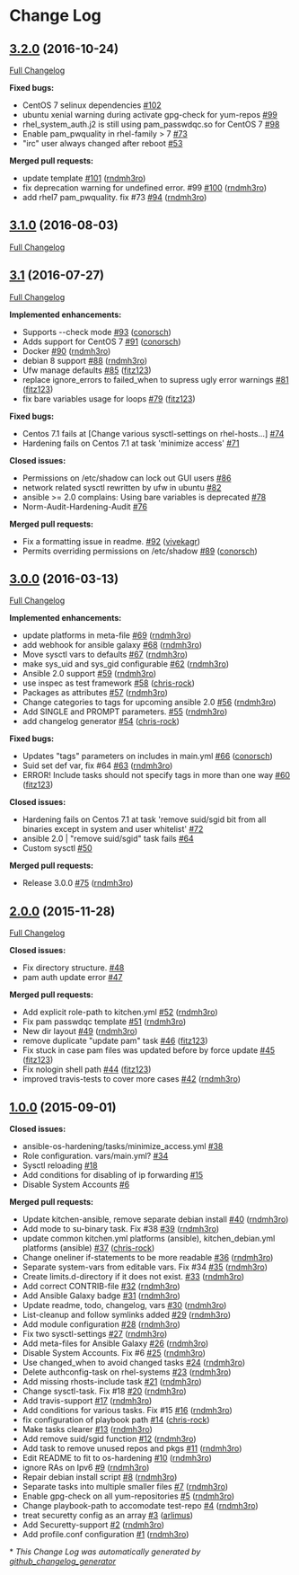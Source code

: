 # Change Log

## [3.2.0](https://github.com/dev-sec/ansible-os-hardening/tree/3.2.0) (2016-10-24)
[Full Changelog](https://github.com/dev-sec/ansible-os-hardening/compare/3.1.0...3.2.0)

**Fixed bugs:**

- CentOS 7 selinux dependencies [\#102](https://github.com/dev-sec/ansible-os-hardening/issues/102)
- ubuntu xenial warning during activate gpg-check for yum-repos [\#99](https://github.com/dev-sec/ansible-os-hardening/issues/99)
- rhel\_system\_auth.j2 is still using pam\_passwdqc.so for CentOS 7 [\#98](https://github.com/dev-sec/ansible-os-hardening/issues/98)
- Enable pam\_pwquality in rhel-family \> 7 [\#73](https://github.com/dev-sec/ansible-os-hardening/issues/73)
- "irc" user always changed after reboot [\#53](https://github.com/dev-sec/ansible-os-hardening/issues/53)

**Merged pull requests:**

- update template [\#101](https://github.com/dev-sec/ansible-os-hardening/pull/101) ([rndmh3ro](https://github.com/rndmh3ro))
- fix deprecation warning for undefined error. \#99 [\#100](https://github.com/dev-sec/ansible-os-hardening/pull/100) ([rndmh3ro](https://github.com/rndmh3ro))
- add rhel7 pam\_pwquality. fix \#73 [\#94](https://github.com/dev-sec/ansible-os-hardening/pull/94) ([rndmh3ro](https://github.com/rndmh3ro))

## [3.1.0](https://github.com/dev-sec/ansible-os-hardening/tree/3.1.0) (2016-08-03)
[Full Changelog](https://github.com/dev-sec/ansible-os-hardening/compare/3.1...3.1.0)

## [3.1](https://github.com/dev-sec/ansible-os-hardening/tree/3.1) (2016-07-27)
[Full Changelog](https://github.com/dev-sec/ansible-os-hardening/compare/3.0.0...3.1)

**Implemented enhancements:**

- Supports --check mode [\#93](https://github.com/dev-sec/ansible-os-hardening/pull/93) ([conorsch](https://github.com/conorsch))
- Adds support for CentOS 7 [\#91](https://github.com/dev-sec/ansible-os-hardening/pull/91) ([conorsch](https://github.com/conorsch))
- Docker [\#90](https://github.com/dev-sec/ansible-os-hardening/pull/90) ([rndmh3ro](https://github.com/rndmh3ro))
- debian 8 support [\#88](https://github.com/dev-sec/ansible-os-hardening/pull/88) ([rndmh3ro](https://github.com/rndmh3ro))
- Ufw manage defaults [\#85](https://github.com/dev-sec/ansible-os-hardening/pull/85) ([fitz123](https://github.com/fitz123))
- replace ignore\_errors to failed\_when to supress ugly error warnings [\#81](https://github.com/dev-sec/ansible-os-hardening/pull/81) ([fitz123](https://github.com/fitz123))
- fix bare variables usage for loops [\#79](https://github.com/dev-sec/ansible-os-hardening/pull/79) ([fitz123](https://github.com/fitz123))

**Fixed bugs:**

- Centos 7.1 fails at  \[Change various sysctl-settings on rhel-hosts...\] [\#74](https://github.com/dev-sec/ansible-os-hardening/issues/74)
- Hardening fails on Centos 7.1 at task 'minimize access' [\#71](https://github.com/dev-sec/ansible-os-hardening/issues/71)

**Closed issues:**

- Permissions on /etc/shadow can lock out GUI users [\#86](https://github.com/dev-sec/ansible-os-hardening/issues/86)
- network related sysctl rewritten by ufw in ubuntu  [\#82](https://github.com/dev-sec/ansible-os-hardening/issues/82)
- ansible \>= 2.0 complains: Using bare variables is deprecated [\#78](https://github.com/dev-sec/ansible-os-hardening/issues/78)
- Norm-Audit-Hardening-Audit [\#76](https://github.com/dev-sec/ansible-os-hardening/issues/76)

**Merged pull requests:**

- Fix a formatting issue in readme. [\#92](https://github.com/dev-sec/ansible-os-hardening/pull/92) ([vivekagr](https://github.com/vivekagr))
- Permits overriding permissions on /etc/shadow [\#89](https://github.com/dev-sec/ansible-os-hardening/pull/89) ([conorsch](https://github.com/conorsch))

## [3.0.0](https://github.com/dev-sec/ansible-os-hardening/tree/3.0.0) (2016-03-13)
[Full Changelog](https://github.com/dev-sec/ansible-os-hardening/compare/2.0.0...3.0.0)

**Implemented enhancements:**

- update platforms in meta-file [\#69](https://github.com/dev-sec/ansible-os-hardening/pull/69) ([rndmh3ro](https://github.com/rndmh3ro))
- add webhook for ansible galaxy [\#68](https://github.com/dev-sec/ansible-os-hardening/pull/68) ([rndmh3ro](https://github.com/rndmh3ro))
- Move sysctl vars to defaults [\#67](https://github.com/dev-sec/ansible-os-hardening/pull/67) ([rndmh3ro](https://github.com/rndmh3ro))
- make sys\_uid and sys\_gid configurable [\#62](https://github.com/dev-sec/ansible-os-hardening/pull/62) ([rndmh3ro](https://github.com/rndmh3ro))
- Ansible 2.0 support [\#59](https://github.com/dev-sec/ansible-os-hardening/pull/59) ([rndmh3ro](https://github.com/rndmh3ro))
- use inspec as test framework [\#58](https://github.com/dev-sec/ansible-os-hardening/pull/58) ([chris-rock](https://github.com/chris-rock))
- Packages as attributes [\#57](https://github.com/dev-sec/ansible-os-hardening/pull/57) ([rndmh3ro](https://github.com/rndmh3ro))
- Change categories to tags for upcoming ansible 2.0 [\#56](https://github.com/dev-sec/ansible-os-hardening/pull/56) ([rndmh3ro](https://github.com/rndmh3ro))
- Add SINGLE and PROMPT parameters. [\#55](https://github.com/dev-sec/ansible-os-hardening/pull/55) ([rndmh3ro](https://github.com/rndmh3ro))
- add changelog generator [\#54](https://github.com/dev-sec/ansible-os-hardening/pull/54) ([chris-rock](https://github.com/chris-rock))

**Fixed bugs:**

- Updates "tags" parameters on includes in main.yml [\#66](https://github.com/dev-sec/ansible-os-hardening/pull/66) ([conorsch](https://github.com/conorsch))
- Suid set def var, fix \#64 [\#63](https://github.com/dev-sec/ansible-os-hardening/pull/63) ([rndmh3ro](https://github.com/rndmh3ro))
- ERROR! Include tasks should not specify tags in more than one way [\#60](https://github.com/dev-sec/ansible-os-hardening/pull/60) ([fitz123](https://github.com/fitz123))

**Closed issues:**

- Hardening fails on Centos 7.1 at task 'remove suid/sgid bit from all binaries except in system and user whitelist' [\#72](https://github.com/dev-sec/ansible-os-hardening/issues/72)
- ansible 2.0 | "remove suid/sgid" task fails [\#64](https://github.com/dev-sec/ansible-os-hardening/issues/64)
- Custom sysctl [\#50](https://github.com/dev-sec/ansible-os-hardening/issues/50)

**Merged pull requests:**

- Release 3.0.0 [\#75](https://github.com/dev-sec/ansible-os-hardening/pull/75) ([rndmh3ro](https://github.com/rndmh3ro))

## [2.0.0](https://github.com/dev-sec/ansible-os-hardening/tree/2.0.0) (2015-11-28)
[Full Changelog](https://github.com/dev-sec/ansible-os-hardening/compare/1.0.0...2.0.0)

**Closed issues:**

- Fix directory structure. [\#48](https://github.com/dev-sec/ansible-os-hardening/issues/48)
- pam auth update error [\#47](https://github.com/dev-sec/ansible-os-hardening/issues/47)

**Merged pull requests:**

- Add explicit role-path to kitchen.yml [\#52](https://github.com/dev-sec/ansible-os-hardening/pull/52) ([rndmh3ro](https://github.com/rndmh3ro))
- Fix pam passwdqc template [\#51](https://github.com/dev-sec/ansible-os-hardening/pull/51) ([rndmh3ro](https://github.com/rndmh3ro))
- New dir layout [\#49](https://github.com/dev-sec/ansible-os-hardening/pull/49) ([rndmh3ro](https://github.com/rndmh3ro))
- remove duplicate "update pam" task [\#46](https://github.com/dev-sec/ansible-os-hardening/pull/46) ([fitz123](https://github.com/fitz123))
- Fix stuck in case pam files was updated before by force update [\#45](https://github.com/dev-sec/ansible-os-hardening/pull/45) ([fitz123](https://github.com/fitz123))
- Fix nologin shell path [\#44](https://github.com/dev-sec/ansible-os-hardening/pull/44) ([fitz123](https://github.com/fitz123))
- improved travis-tests to cover more cases [\#42](https://github.com/dev-sec/ansible-os-hardening/pull/42) ([rndmh3ro](https://github.com/rndmh3ro))

## [1.0.0](https://github.com/dev-sec/ansible-os-hardening/tree/1.0.0) (2015-09-01)
**Closed issues:**

- ansible-os-hardening/tasks/minimize\_access.yml [\#38](https://github.com/dev-sec/ansible-os-hardening/issues/38)
- Role configuration. vars/main.yml? [\#34](https://github.com/dev-sec/ansible-os-hardening/issues/34)
- Sysctl reloading [\#18](https://github.com/dev-sec/ansible-os-hardening/issues/18)
- Add conditions for disabling of ip forwarding [\#15](https://github.com/dev-sec/ansible-os-hardening/issues/15)
- Disable System Accounts [\#6](https://github.com/dev-sec/ansible-os-hardening/issues/6)

**Merged pull requests:**

- Update kitchen-ansible, remove separate debian install [\#40](https://github.com/dev-sec/ansible-os-hardening/pull/40) ([rndmh3ro](https://github.com/rndmh3ro))
- Add mode to su-binary task. Fix \#38 [\#39](https://github.com/dev-sec/ansible-os-hardening/pull/39) ([rndmh3ro](https://github.com/rndmh3ro))
- update common kitchen.yml platforms \(ansible\), kitchen\_debian.yml platforms \(ansible\) [\#37](https://github.com/dev-sec/ansible-os-hardening/pull/37) ([chris-rock](https://github.com/chris-rock))
- Change oneliner if-statements to be more readable [\#36](https://github.com/dev-sec/ansible-os-hardening/pull/36) ([rndmh3ro](https://github.com/rndmh3ro))
- Separate system-vars from editable vars. Fix \#34 [\#35](https://github.com/dev-sec/ansible-os-hardening/pull/35) ([rndmh3ro](https://github.com/rndmh3ro))
- Create limits.d-directory if it does not exist. [\#33](https://github.com/dev-sec/ansible-os-hardening/pull/33) ([rndmh3ro](https://github.com/rndmh3ro))
- Add correct CONTRIB-file [\#32](https://github.com/dev-sec/ansible-os-hardening/pull/32) ([rndmh3ro](https://github.com/rndmh3ro))
- Add Ansible Galaxy badge [\#31](https://github.com/dev-sec/ansible-os-hardening/pull/31) ([rndmh3ro](https://github.com/rndmh3ro))
-  Update readme, todo, changelog, vars [\#30](https://github.com/dev-sec/ansible-os-hardening/pull/30) ([rndmh3ro](https://github.com/rndmh3ro))
- List-cleanup and follow symlinks added [\#29](https://github.com/dev-sec/ansible-os-hardening/pull/29) ([rndmh3ro](https://github.com/rndmh3ro))
- Add module configuration [\#28](https://github.com/dev-sec/ansible-os-hardening/pull/28) ([rndmh3ro](https://github.com/rndmh3ro))
- Fix two sysctl-settings [\#27](https://github.com/dev-sec/ansible-os-hardening/pull/27) ([rndmh3ro](https://github.com/rndmh3ro))
- Add meta-files for Ansible Galaxy [\#26](https://github.com/dev-sec/ansible-os-hardening/pull/26) ([rndmh3ro](https://github.com/rndmh3ro))
- Disable System Accounts. Fix \#6 [\#25](https://github.com/dev-sec/ansible-os-hardening/pull/25) ([rndmh3ro](https://github.com/rndmh3ro))
- Use changed\_when to avoid changed tasks [\#24](https://github.com/dev-sec/ansible-os-hardening/pull/24) ([rndmh3ro](https://github.com/rndmh3ro))
- Delete authconfig-task on rhel-systems [\#23](https://github.com/dev-sec/ansible-os-hardening/pull/23) ([rndmh3ro](https://github.com/rndmh3ro))
- Add missing rhosts-include task [\#21](https://github.com/dev-sec/ansible-os-hardening/pull/21) ([rndmh3ro](https://github.com/rndmh3ro))
- Change sysctl-task. Fix \#18 [\#20](https://github.com/dev-sec/ansible-os-hardening/pull/20) ([rndmh3ro](https://github.com/rndmh3ro))
- Add travis-support [\#17](https://github.com/dev-sec/ansible-os-hardening/pull/17) ([rndmh3ro](https://github.com/rndmh3ro))
- Add conditions for various tasks. Fix \#15 [\#16](https://github.com/dev-sec/ansible-os-hardening/pull/16) ([rndmh3ro](https://github.com/rndmh3ro))
- fix configuration of playbook path [\#14](https://github.com/dev-sec/ansible-os-hardening/pull/14) ([chris-rock](https://github.com/chris-rock))
- Make tasks clearer [\#13](https://github.com/dev-sec/ansible-os-hardening/pull/13) ([rndmh3ro](https://github.com/rndmh3ro))
- Add remove suid/sgid function [\#12](https://github.com/dev-sec/ansible-os-hardening/pull/12) ([rndmh3ro](https://github.com/rndmh3ro))
- Add task to remove unused repos and pkgs [\#11](https://github.com/dev-sec/ansible-os-hardening/pull/11) ([rndmh3ro](https://github.com/rndmh3ro))
- Edit README to fit to os-hardening [\#10](https://github.com/dev-sec/ansible-os-hardening/pull/10) ([rndmh3ro](https://github.com/rndmh3ro))
- ignore RAs on Ipv6 [\#9](https://github.com/dev-sec/ansible-os-hardening/pull/9) ([rndmh3ro](https://github.com/rndmh3ro))
- Repair debian install script [\#8](https://github.com/dev-sec/ansible-os-hardening/pull/8) ([rndmh3ro](https://github.com/rndmh3ro))
- Separate tasks into multiple smaller files [\#7](https://github.com/dev-sec/ansible-os-hardening/pull/7) ([rndmh3ro](https://github.com/rndmh3ro))
- Enable gpg-check on all yum-repositories [\#5](https://github.com/dev-sec/ansible-os-hardening/pull/5) ([rndmh3ro](https://github.com/rndmh3ro))
- Change playbook-path to accomodate test-repo [\#4](https://github.com/dev-sec/ansible-os-hardening/pull/4) ([rndmh3ro](https://github.com/rndmh3ro))
- treat securetty config as an array [\#3](https://github.com/dev-sec/ansible-os-hardening/pull/3) ([arlimus](https://github.com/arlimus))
- Add Securetty-support [\#2](https://github.com/dev-sec/ansible-os-hardening/pull/2) ([rndmh3ro](https://github.com/rndmh3ro))
- Add profile.conf configuration [\#1](https://github.com/dev-sec/ansible-os-hardening/pull/1) ([rndmh3ro](https://github.com/rndmh3ro))



\* *This Change Log was automatically generated by [github_changelog_generator](https://github.com/skywinder/Github-Changelog-Generator)*